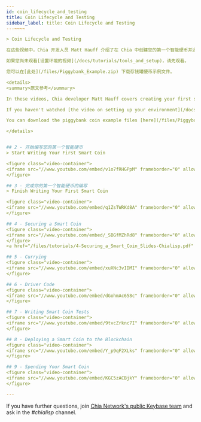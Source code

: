 ```yaml
---
id: coin_lifecycle_and_testing
title: Coin Lifecycle and Testing
sidebar_label: title: Coin Lifecycle and Testing
---~~~~

> Coin Lifecycle and Testing

在这些视频中，Chia 开发人员 Matt Hauff 介绍了在 Chia 中创建您的第一个智能硬币并通过存钱罐智能硬币示例运行测试。

如果您尚未观看[设置环境的视频](/docs/tutorials/tools_and_setup)，请先观看。

您可以在[此处](/files/Piggybank_Example.zip) 下载存钱罐硬币示例文件。

<details>
<summary>原文参考</summary>

In these videos, Chia developer Matt Hauff covers creating your first smart coin in Chia and running tests through the example of a piggybank smart coin. 

If you haven't watched [the video on setting up your environment](/docs/tutorials/tools_and_setup), do that first.

You can download the piggybank coin example files [here](/files/Piggybank_Example.zip).

</details>


## 2 - 开始编写您的第一个智能硬币
> Start Writing Your First Smart Coin

<figure class="video-container">
<iframe src="//www.youtube.com/embed/v1o7fRHGPpM" frameborder="0" allowfullscreen width="100%"></iframe>
</figure>

## 3 - 完成你的第一个智能硬币的编写
> Finish Writing Your First Smart Coin

<figure class="video-container">
<iframe src="//www.youtube.com/embed/q1ZsTWRKd8A" frameborder="0" allowfullscreen width="100%"></iframe>
</figure>

## 4 - Securing a Smart Coin
<figure class="video-container">
<iframe src="//www.youtube.com/embed/_SBGfMZhRd8" frameborder="0" allowfullscreen width="100%"></iframe>
</figure>
<a href="/files/tutorials/4-Securing_a_Smart_Coin_Slides-Chialisp.pdf" download>Video 4 Slides Download</a>

## 5 - Currying
<figure class="video-container">
<iframe src="//www.youtube.com/embed/xuXNc3vIDMI" frameborder="0" allowfullscreen width="100%"></iframe>
</figure>

## 6 - Driver Code
<figure class="video-container">
<iframe src="//www.youtube.com/embed/dGohmAc658c" frameborder="0" allowfullscreen width="100%"></iframe>
</figure>

## 7 - Writing Smart Coin Tests
<figure class="video-container">
<iframe src="//www.youtube.com/embed/9tvcZrknc7I" frameborder="0" allowfullscreen width="100%"></iframe>
</figure>

## 8 - Deploying a Smart Coin to the Blockchain
<figure class="video-container">
<iframe src="//www.youtube.com/embed/Y_p9qF2XLks" frameborder="0" allowfullscreen width="100%"></iframe>
</figure>

## 9 - Spending Your Smart Coin
<figure class="video-container">
<iframe src="//www.youtube.com/embed/KGC5zACBjkY" frameborder="0" allowfullscreen width="100%"></iframe>
</figure>

---
```


If you have further questions, join [Chia Network's public Keybase team](https://keybase.io/team/chia_network.public) and ask in the *#chialisp* channel.
